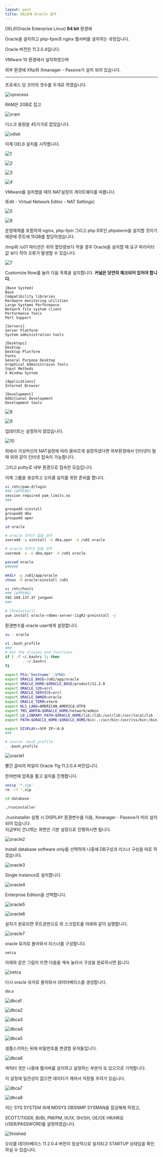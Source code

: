```yaml
---
layout: post
title: OEL6에 Oracle 설치
---
```


OEL6(Oracle Enterprise Linux) **64 bit** 환경에

Oracle을 설치하고 php-fpm과 nginx 웹서버를 설치하는 과정입니다.

Oracle 버전은 11.2.0.4입니다.

VMware 10 환경에서 설치하였으며

외부 환경에 Xftp와 Xmanager - Passive가 설치 되어 있습니다.

---

프로세스 당 코어의 갯수를 두개로 하였습니다.

![vprocess](/image/oel6/vprocess.png)

RAM은 2GB로 잡고

![vram](/image/oel6/vram.png)

디스크 용량을 45기가로 잡았습니다.

![vdisk](/image/oel6/vdisk.png)

이제 OEL6 설치를 시작합니다.

![1](/image/oel6/oelinstall1.png)

![2](/image/oel6/oelinstall2.png)

![3](/image/oel6/oelinstall3.png)

![4](/image/oel6/oelinstall4.png)

VMware를 설치했을 때의 NAT설정의 게이트웨이를 따릅니다.

(Edit - Virtual Network Editor - NAT Settings)

![5](/image/oel6/oelinstall5.png)

![6](/image/oel6/oelinstall6.png)

운영체제를 포함하여 nginx, php-fpm 그리고 php IDE인 phpstorm을 설치할 것이기 때문에 루트에 15GB를 할당하였습니다.

<div class="warn">
 /tmp와 /u01 파티션은 위의 할당량보다 작을 경우
 Oracle을 설치할 때 요구 파라미터 값 보다 작아 오류가 발생할 수 있습니다.
</div>

![7](/image/oel6/oelinstall7.png)

Customize Now를 눌러 다음 목록을 설치합니다.
**커널은 당연히 체크되어 있어야 합니다.**

```
[Base System]
Base
Compatibility libraries
Hardware monitoring utilities
Large Systems Performance
Network file system client
Performance Tools
Perl Support

[Servers]
Server Platform
System administration tools

[Desktops]
Desktop
Desktop Platform
Fonts
General Purpose Desktop
Graphical Administraion Tools
Input Methods
X Window System

[Applications]
Internet Browser

[Development]
Additional Development
Development tools
```

![8](/image/oel6/oelinstall8.png)

![9](/image/oel6/oelinstall9.png)

업데이트는 설정하지 않았습니다.

![10](/image/oel6/oelinstall10.png)

위에서 가상머신의 NAT설정에 따라 올바르게 설정하셨다면
외부환경에서 인터넷이 될 때 위와 같이 인터넷 접속이 가능합니다.

그리고 putty로 내부 환경으로 접속한 모습입니다.

이제 그룹을 생성하고 오라클 설치를 위한 준비를 합니다.

```bash
vi /etc/pam.d/login
### (APPEND)
session required pam_limits.so
###

groupadd oinstall
groupadd dba
groupadd oper

id oracle

# oracle 유저가 없을 경우
useradd -g oinstall -G dba,oper -d /u01 oracle

# oracle 유저가 있을 경우
usermod -a -G dba,oper -d /u01 oracle

passwd oracle
######

mkdir -p /u01/app/oracle
chown -R oracle:oinstall /u01

vi /etc/hosts
### (APPEND)
192.168.137.47 jongwon
###

# [Preinstall]
yum install oracle-rdbms-server-11gR2-preinstall -y
```

환경변수를 oracle user에게 설정합니다.

```bash
su - oracle

vi .bash_profile
###
# Get the aliases and functions
if [ -f ~/.bashrc ]; then
        . ~/.bashrc
fi

export PS1=`hostname`':$PWD> '
export ORACLE_BASE=/u01/app/oracle
export ORACLE_HOME=$ORACLE_BASE/product/11.2.0
export ORACLE_SID=orcl
export ORACLE_SERVICE=orcl
export ORACLE_OWNER=oracle
export ORACLE_TERM=xterm
export NLS_LANG=AMERICAN_AMERICA.UTF8
export TNS_ADMIN=$ORACLE_HOME/network/admin
export LD_LIBRARY_PATH=$ORACLE_HOME/lib:/lib:/usr/lib:/usr/local/lib
export PATH=$ORACLE_HOME:$ORACLE_HOME/bin:.:/usr/bin:/usr/css/bin:/bin:/sbin:/usr/sbin:/opt/perf/bin:/opt/java1.4/jre/bin:/opt/java1.4/bin:/usr/contrib/bin:/opt/langtools/bin:/usr/bin/X11:$ORA_CRS_HOME:$ORA_CRS_HOME/bin:$ORACLE_HOME/OPatch:.export CLASSPATH=$ORACLE_HOME/JRE:$ORACLE_HOME/jlib:ORACLE_HOME/rdbms/jlib

export DISPLAY=<외부 IP>:0.0
###

# source .bash_profile
. .bash_profile
```

![oracle1](/image/oel6/oracleinstall1.png)

빨간 글씨의 파일이 Oracle 11g 11.2.0.4 버전입니다.

한꺼번에 압축을 풀고 설치를 진행합니다.

```bash
unzip '*.zip'
rm -rf *.zip

cd database

./runinstaller
```
<div class="warn">
 ./runinstaller 실행 시 DISPLAY 환경변수를 이용, Xmanager - Passive가 미리 설치 되어 있습니다.
</div>

<div class="def">
  지금부터 건너뛰는 화면은 기본 설정으로 진행하시면 됩니다.
  </div>

![oracle2](/image/oel6/oracleinstall2.png)

Install database software only를 선택하여
나중에 DB구성과 리스너 구성을 따로 하겠습니다.


![oracle3](/image/oel6/oracleinstall3.png)

Single Instance로 설치합니다.

![oracle4](/image/oel6/oracleinstall4.png)

Enterprise Edition을 선택합니다.

![oracle5](/image/oel6/oracleinstall5.png)

![oracle6](/image/oel6/oracleinstall6.png)

설치가 완료되면 루트권한으로 위 스크립트를 아래와 같이 실행합니다.

![oracle7](/image/oel6/oracleinstall7.png)

oracle 유저로 돌아와서 리스너를 구성합니다.

```bash
netca
```

아래와 같은 그림이 뜨면 다음을 계속 눌러서 구성을 완료하시면 됩니다.

![netca](/image/oel6/netca.png)

다시 oracle 유저로 돌아와서 데이터베이스를 생성합니다.

```bash
dbca
```

![dbca1](/image/oel6/dbca1.png)

![dbca2](/image/oel6/dbca2.png)

![dbca3](/image/oel6/dbca3.png)

![dbca4](/image/oel6/dbca4.png)

![dbca5](/image/oel6/dbca5.png)

샘플스키마는 뒤에 비밀번호를 변경할 유저들입니다.

![dbca6](/image/oel6/dbca6.png)

<div class="warn">
 캐릭터 셋은 나중에 웹서버를 설치하고 설정하는 부분이 또 있으므로 기억합니다.

이 설정에 일관성이 없으면 데이터가 깨져서 저장될 우려가 있습니다.
</div>

![dbca7](/image/oel6/dbca7.png)

![dbca8](/image/oel6/dbca8.png)

저는 SYS SYSTEM 외에 MDSYS DBSNMP SYSMAN을 잠금해제 하였고,

SCOTT/TIGER, BI/BI, PM/PM, IX/IX, SH/SH, OE/OE HR/HR로 USER/PASSWORD를 설정하였습니다.

![finished](/image/oel6/finished.png)

오라클 데이터베이스 11.2.0.4 버전이 정상적으로 설치되고 STARTUP 상태임을 확인하실 수 있습니다.
